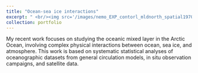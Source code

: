 ```yaml
---
title: "Ocean-sea ice interactions"
excerpt: " <br/><img src='/images/nemo_EXP_contorl_mldnorth_spatial19702021_septmars.png'>"
collection: portfolio
---
```


My recent work focuses on studying the oceanic mixed layer in the Arctic Ocean, involving complex physical interactions between ocean, sea ice, and atmosphere. This work is based on systematic statistical analyses of oceanographic datasets from general circulation models, in situ observation campaigns, and satellite data.
